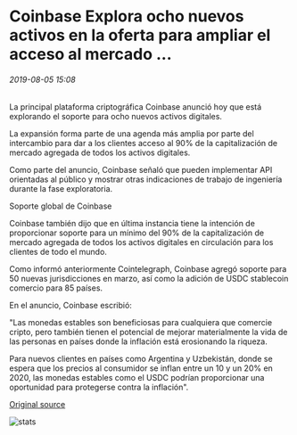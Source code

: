 # Coinbase Explora ocho nuevos activos en la oferta para ampliar el acceso al mercado ...

###### 2019-08-05 15:08

La principal plataforma criptográfica Coinbase anunció hoy que está explorando el soporte para ocho nuevos activos digitales.

La expansión forma parte de una agenda más amplia por parte del intercambio para dar a los clientes acceso al 90% de la capitalización de mercado agregada de todos los activos digitales.

Como parte del anuncio, Coinbase señaló que pueden implementar API orientadas al público y mostrar otras indicaciones de trabajo de ingeniería durante la fase exploratoria.

Soporte global de Coinbase

Coinbase también dijo que en última instancia tiene la intención de proporcionar soporte para un mínimo del 90% de la capitalización de mercado agregada de todos los activos digitales en circulación para los clientes de todo el mundo.

Como informó anteriormente Cointelegraph, Coinbase agregó soporte para 50 nuevas jurisdicciones en marzo, así como la adición de USDC stablecoin comercio para 85 países.

En el anuncio, Coinbase escribió:

"Las monedas estables son beneficiosas para cualquiera que comercie cripto, pero también tienen el potencial de mejorar materialmente la vida de las personas en países donde la inflación está erosionando la riqueza.

Para nuevos clientes en países como Argentina y Uzbekistán, donde se espera que los precios al consumidor se inflan entre un 10 y un 20% en 2020, las monedas estables como el USDC podrían proporcionar una oportunidad para protegerse contra la inflación".

[Original source](https://cointelegraph.com/news/coinbase-exploring-eight-new-assets-in-bid-to-expand-market-access)

![stats](https://c.statcounter.com/11760860/0/a89fa40b/1/ "stats")